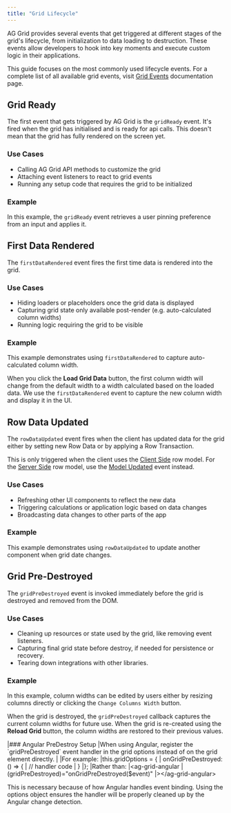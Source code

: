 ```yaml
---
title: "Grid Lifecycle"
---
```


AG Grid provides several events that get triggered at different stages of the grid's lifecycle, from initialization 
to data loading to destruction. These events allow developers to hook into key moments and execute custom logic in their
applications.

This guide focuses on the most commonly used lifecycle events.
For a complete list of all available grid events, visit [Grid Events](/grid-events/) documentation page.

## Grid Ready

The first event that gets triggered by AG Grid is the `gridReady` event.
It's fired when the grid has initialised and is ready for api calls.
This doesn't mean that the grid has fully rendered on the screen yet.

### Use Cases

* Calling AG Grid API methods to customize the grid
* Attaching event listeners to react to grid events
* Running any setup code that requires the grid to be initialized

### Example

In this example, the `gridReady` event retrieves a user pinning preference from an input and applies it.

<grid-example title='Using Grid Ready Event' name='grid-ready' type='mixed'></grid-example>

## First Data Rendered

The `firstDataRendered` event fires the first time data is rendered into the grid.

### Use Cases

* Hiding loaders or placeholders once the grid data is displayed
* Capturing grid state only available post-render (e.g. auto-calculated column widths)
* Running logic requiring the grid to be visible

### Example

This example demonstrates using `firstDataRendered` to capture auto-calculated column width.

When you click the __Load Grid Data__ button, the first column width will change from the default width to a width 
calculated based on the loaded data. We use the `firstDataRendered` event to capture the new column width and display
it in the UI.

<grid-example title='Using Grid Ready Event' name='first-data-rendered' type='mixed'></grid-example>

## Row Data Updated

The `rowDataUpdated` event fires when the client has updated data for the grid either by setting new Row Data or by
applying a Row Transaction.

This is only triggered when the client uses the [Client Side](/client-side-model/) row model.
For the [Server Side](/server-side-model/) row model, use the [Model Updated](/grid-events/model-updated/) event instead.

### Use Cases

* Refreshing other UI components to reflect the new data
* Triggering calculations or application logic based on data changes
* Broadcasting data changes to other parts of the app

### Example

This example demonstrates using `rowDataUpdated` to update another component when grid date changes.

<grid-example title='Using Grid Ready Event' name='row-data-updated' type='mixed'></grid-example>

## Grid Pre-Destroyed

The `gridPreDestroyed` event is invoked immediately before the grid is destroyed and removed from the DOM.

### Use Cases

* Cleaning up resources or state used by the grid, like removing event listeners.
* Capturing final grid state before destroy, if needed for persistence or recovery.
* Tearing down integrations with other libraries.

### Example

In this example, column widths can be edited by users either by resizing columns directly or clicking
the `Change Columns Width` button.

When the grid is destroyed, the `gridPreDestroyed` callback captures the current column widths for future use.
When the grid is re-created using the __Reload Grid__ button, the column widths are restored to their previous values.

<grid-example title='Using Grid Ready Event' name='grid-pre-destroyed' type='mixed'></grid-example>

<framework-specific-section frameworks="angular">
|### Angular PreDestroy Setup
|When using Angular, register the `gridPreDestroyed` event handler in the grid options instead of on the grid element directly.
|
|For example:
</framework-specific-section>
<framework-specific-section frameworks="angular">
<snippet transform={false}>
|this.gridOptions = {
|  onGridPreDestroyed: () => {
|    // handler code
|  }
|};
</snippet>
</framework-specific-section>
<framework-specific-section frameworks="angular">
|Rather than:
</framework-specific-section>
<framework-specific-section frameworks="angular">
<snippet transform={false}>
|&lt;ag-grid-angular 
|  (gridPreDestroyed)="onGridPreDestroyed($event)"
|>&lt;/ag-grid-angular>
</snippet>
</framework-specific-section>

This is necessary because of how Angular handles event binding. Using the options object ensures the handler will be
properly cleaned up by the Angular change detection.
</framework-specific-section>
